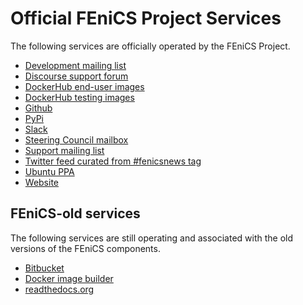 # Official FEniCS Project Services

The following services are officially operated by the FEniCS Project.

- [Development mailing list](https://groups.google.com/forum/#!forum/fenics-dev)
- [Discourse support forum](https://fenicsproject.discourse.group)
- [DockerHub end-user images](https://hub.docker.com/u/dolfinx)
- [DockerHub testing images](https://hub.docker.com/u/fenicsproject)
- [Github](https://github.com/fenics)
- [PyPi](https://pypi.org/user/fenicsproject/)
- [Slack](https://fenicsproject.slack.com)
- [Steering Council mailbox](mailto:fenics-steering-council@googlegroups.com)
- [Support mailing list](https://groups.google.com/forum/#!forum/fenics-support)
- [Twitter feed curated from #fenicsnews tag](https://twitter.com/search?q=%23fenicsnews&src=typd)
- [Ubuntu PPA](https://launchpad.net/~fenics-packages/+archive/ubuntu/fenics)
- [Website](https://fenicsproject.org)

## FEniCS-old services

The following services are still operating and associated with the old versions
of the FEniCS components.

- [Bitbucket](https://bitbucket.org/fenics-project)
- [Docker image builder](https://quay.io/organization/fenicsproject)
- [readthedocs.org](https://fenics.readthedocs.io/en/latest/)
